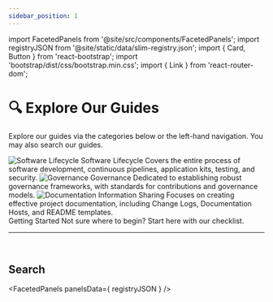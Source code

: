 ```yaml
---
sidebar_position: 1
---
```


import FacetedPanels from '@site/src/components/FacetedPanels';
import registryJSON from '@site/static/data/slim-registry.json';
import { Card, Button } from 'react-bootstrap';
import 'bootstrap/dist/css/bootstrap.min.css';
import { Link } from 'react-router-dom';

# 🔍 Explore Our Guides

Explore our guides via the categories below or the left-hand navigation. You may also search our guides.

<div style={{ display: 'flex', flexWrap: 'wrap', gap: '20px', justifyContent: 'center' }}>
  <Link to="/slim/docs/category/software-lifecycle" style={{ width: '18rem', textDecoration: 'none' }}>
    <Card style={{ flex: '1 0 auto', cursor: 'pointer' }}>
      <Card.Body style={{ textAlign: 'center' }}>
        <img src="/slim/img/lifecycle.svg" alt="Software Lifecycle" style={{ maxHeight: '200px' }}></img>
        <Card.Title>Software Lifecycle</Card.Title>
        <Card.Text>
          Covers the entire process of software development, continuous pipelines, application kits, testing, and security.
        </Card.Text>
      </Card.Body>
    </Card>
  </Link>

  <Link to="/slim/docs/category/governance" style={{ width: '18rem', textDecoration: 'none' }}>
    <Card style={{ flex: '1 0 auto', cursor: 'pointer' }}>
      <Card.Body style={{ textAlign: 'center' }}>
        <img src="/slim/img/governance.svg" alt="Governance" style={{ maxHeight: '200px' }}></img>
        <Card.Title>Governance</Card.Title>
        <Card.Text>
          Dedicated to establishing robust governance frameworks, with standards for contributions and governance models.
        </Card.Text>
      </Card.Body>
    </Card>
  </Link>

  <Link to="/slim/docs/category/documentation" style={{ width: '18rem', textDecoration: 'none' }}>
    <Card style={{ flex: '1 0 auto', cursor: 'pointer' }}>
      <Card.Body style={{ textAlign: 'center' }}>
        <img src="/slim/img/documentation.svg" alt="Documentation" style={{ maxHeight: '200px' }}></img>
        <Card.Title>Information Sharing</Card.Title>
        <Card.Text>
          Focuses on creating effective project documentation, including Change Logs, Documentation Hosts, and README templates.
        </Card.Text>
      </Card.Body>
    </Card>
  </Link>
</div>

<div style={{ display: 'flex', flexWrap: 'wrap', gap: '20px', marginTop: '20px', justifyContent: 'center', width: '100%' }}>
  <Link to="/slim/docs/guides/checklist" style={{ textDecoration: 'none', width: '100%' }}>
    <Card style={{ flex: '1 0 auto', cursor: 'pointer', width: '100%' }}>
      <Card.Body style={{ textAlign: 'center' }}>
        <Card.Title>Getting Started</Card.Title>
        <Card.Text>
          Not sure where to begin? Start here with our checklist.
        </Card.Text>
      </Card.Body>
    </Card>
  </Link>  
</div>


<hr/><br/>

## Search

<FacetedPanels panelsData={ registryJSON } />

